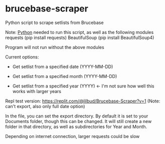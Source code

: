 # brucebase-scraper
Python script to scrape setlists from Brucebase

Note: [Python](https://www.python.org/downloads/) needed to run this script, as well as the following modules
  requests (pip install requests)
  BeautifulSoup (pip install BeautifulSoup4)
  
Program will not run without the above modules

Current options:
  
  - Get setlist from a specified date (YYYY-MM-DD)
  
  - Get setlist from a specified month (YYYY-MM-DD)
  
  - Get setlist from a specified year (YYYY) <- I'm not sure how well this works with larger years
  
Repl test version: https://replit.com/@lilbud/Brucebase-Scraper?v=1
(Note: can't export, also only full date option)

In the file, you can set the export directory. By default it is set to your Documents folder, though this can be changed. It will still create a new folder in that directory, as well as subdirectories for Year and Month.

Depending on internet connection, larger requests could be slow
